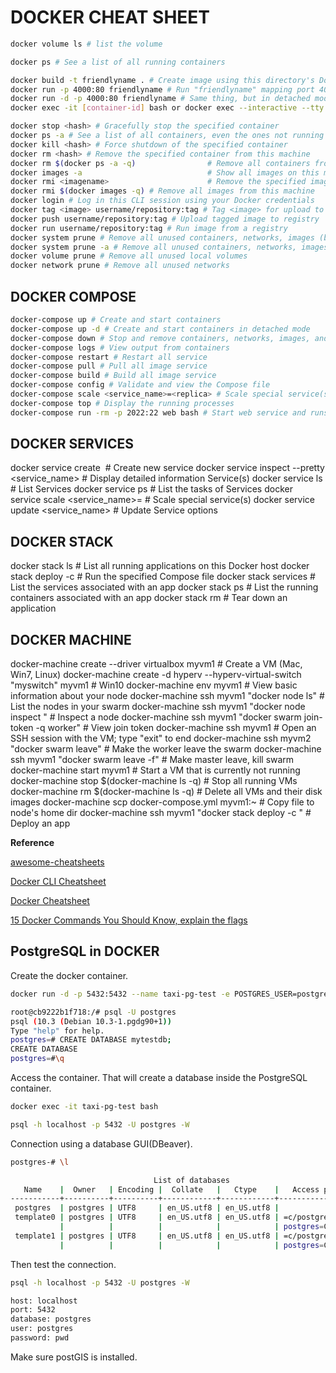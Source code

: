 
# DOCKER CHEAT SHEET

```bash
docker volume ls # list the volume

```

```bash
docker ps # See a list of all running containers

docker build -t friendlyname . # Create image using this directory's Dockerfile
docker run -p 4000:80 friendlyname # Run "friendlyname" mapping port 4000 to 80
docker run -d -p 4000:80 friendlyname # Same thing, but in detached mode
docker exec -it [container-id] bash or docker exec --interactive --tty bash # Enter a running container, (-i) Keep STDIN open, (-t) Allocates a pseudo terminal connected to the container.

docker stop <hash> # Gracefully stop the specified container
docker ps -a # See a list of all containers, even the ones not running
docker kill <hash> # Force shutdown of the specified container
docker rm <hash> # Remove the specified container from this machine
docker rm $(docker ps -a -q)                # Remove all containers from this machine
docker images -a                            # Show all images on this machine
docker rmi <imagename>                      # Remove the specified image from this machine
docker rmi $(docker images -q) # Remove all images from this machine
docker login # Log in this CLI session using your Docker credentials
docker tag <image> username/repository:tag # Tag <image> for upload to registry
docker push username/repository:tag # Upload tagged image to registry
docker run username/repository:tag # Run image from a registry
docker system prune # Remove all unused containers, networks, images (both dangling and unreferenced), and optionally, volumes. (Docker 17.06.1-ce and superior)
docker system prune -a # Remove all unused containers, networks, images not just dangling ones (Docker 17.06.1-ce and superior)
docker volume prune # Remove all unused local volumes
docker network prune # Remove all unused networks
```

## DOCKER COMPOSE

```bash
docker-compose up # Create and start containers
docker-compose up -d # Create and start containers in detached mode
docker-compose down # Stop and remove containers, networks, images, and volumes
docker-compose logs # View output from containers
docker-compose restart # Restart all service
docker-compose pull # Pull all image service
docker-compose build # Build all image service
docker-compose config # Validate and view the Compose file
docker-compose scale <service_name>=<replica> # Scale special service(s)
docker-compose top # Display the running processes
docker-compose run -rm -p 2022:22 web bash # Start web service and runs bash as its command, remove old container.
```

## DOCKER SERVICES

docker service create <options> <image> <command> # Create new service
docker service inspect --pretty <service_name> # Display detailed information Service(s)
docker service ls # List Services
docker service ps # List the tasks of Services
docker service scale <service_name>=<replica> # Scale special service(s)
docker service update <options> <service_name> # Update Service options

## DOCKER STACK

docker stack ls # List all running applications on this Docker host
docker stack deploy -c <composefile> <appname> # Run the specified Compose file
docker stack services <appname> # List the services associated with an app
docker stack ps <appname> # List the running containers associated with an app
docker stack rm <appname> # Tear down an application

## DOCKER MACHINE

docker-machine create --driver virtualbox myvm1 # Create a VM (Mac, Win7, Linux)
docker-machine create -d hyperv --hyperv-virtual-switch "myswitch" myvm1 # Win10
docker-machine env myvm1 # View basic information about your node
docker-machine ssh myvm1 "docker node ls" # List the nodes in your swarm
docker-machine ssh myvm1 "docker node inspect <node ID>" # Inspect a node
docker-machine ssh myvm1 "docker swarm join-token -q worker" # View join token
docker-machine ssh myvm1 # Open an SSH session with the VM; type "exit" to end
docker-machine ssh myvm2 "docker swarm leave" # Make the worker leave the swarm
docker-machine ssh myvm1 "docker swarm leave -f" # Make master leave, kill swarm
docker-machine start myvm1 # Start a VM that is currently not running
docker-machine stop $(docker-machine ls -q)                               # Stop all running VMs
docker-machine rm $(docker-machine ls -q) # Delete all VMs and their disk images
docker-machine scp docker-compose.yml myvm1:~ # Copy file to node's home dir
docker-machine ssh myvm1 "docker stack deploy -c <file> <app>" # Deploy an app

**Reference**

[awesome-cheatsheets](https://github.com/LeCoupa/awesome-cheatsheets/blob/master/tools/docker.sh)

[Docker CLI Cheatsheet](https://devhints.io/docker)

[Docker Cheatsheet](https://www.saltycrane.com/blog/2017/08/docker-cheat-sheet/)

[15 Docker Commands You Should Know, explain the flags](https://towardsdatascience.com/15-docker-commands-you-should-know-970ea5203421)

## PostgreSQL in DOCKER

Create the docker container.

```bash
docker run -d -p 5432:5432 --name taxi-pg-test -e POSTGRES_USER=postgres POSTGRES_PASSWORD=postgre mdillon/postgis
```

```bash
root@cb9222b1f718:/# psql -U postgres
psql (10.3 (Debian 10.3-1.pgdg90+1))
Type "help" for help.
postgres=# CREATE DATABASE mytestdb;
CREATE DATABASE
postgres=#\q
```

Access the container. That will create a database inside the PostgreSQL container.

```bash
docker exec -it taxi-pg-test bash
```

```bash
psql -h localhost -p 5432 -U postgres -W
```

Connection using a database GUI(DBeaver).

```bash
postgres-# \l

                                List of databases
   Name    |  Owner   | Encoding |  Collate   |   Ctype    |   Access privileges
-----------+----------+----------+------------+------------+-----------------------
 postgres  | postgres | UTF8     | en_US.utf8 | en_US.utf8 |
 template0 | postgres | UTF8     | en_US.utf8 | en_US.utf8 | =c/postgres          +
           |          |          |            |            | postgres=CTc/postgres
 template1 | postgres | UTF8     | en_US.utf8 | en_US.utf8 | =c/postgres          +
           |          |          |            |            | postgres=CTc/postgres
```

Then test the connection.

```bash
psql -h localhost -p 5432 -U postgres -W
```

```bash
host: localhost
port: 5432
database: postgres
user: postgres
password: pwd
```

Make sure postGIS is installed.
